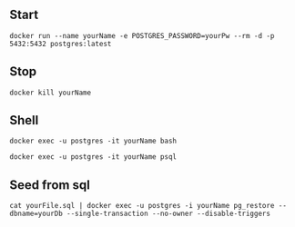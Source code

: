 ## Start

```shell
docker run --name yourName -e POSTGRES_PASSWORD=yourPw --rm -d -p 5432:5432 postgres:latest
```

## Stop

```shell
docker kill yourName
```

## Shell

```shell
docker exec -u postgres -it yourName bash

docker exec -u postgres -it yourName psql
```

## Seed from sql

```shell
cat yourFile.sql | docker exec -u postgres -i yourName pg_restore --dbname=yourDb --single-transaction --no-owner --disable-triggers
```